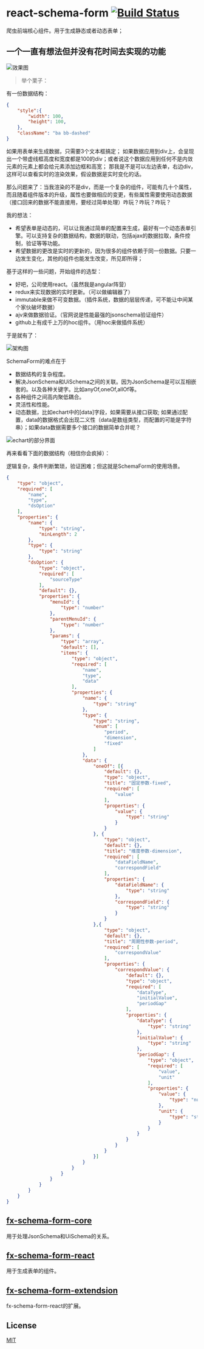 # react-schema-form [![Build Status](https://travis-ci.org/nick121212/fx-schema-form.svg?branch=master)](https://travis-ci.org/nick121212/fx-schema-form)

爬虫前端核心组件。用于生成静态或者动态表单；

## 一个一直有想法但并没有花时间去实现的功能

![效果图](./images/effect.png)

>举个栗子：

有一份数据结构：

```json
{
    "style":{
        "width": 100,
        "height": 100,
    },
    "className": "ba bb-dashed"
}
```

如果用表单来生成数据，只需要3个文本框搞定；
如果数据应用到div上，会呈现出一个带虚线框高度和宽度都是100的div；或者说这个数据应用到任何不是内敛元素的元素上都会给元素添加边框和高宽；
那我是不是可以左边表单，右边div，这样可以查看实时的渲染效果，假设数据是实时变化的话。

那么问题来了：当我渲染的不是div，而是一个复杂的组件，可能有几十个属性，而且随着组件版本的升级，属性也要做相应的变更，有些属性需要使用动态数据（接口回来的数据不能直接用，要经过简单处理）咋玩？咋玩？咋玩？

我的想法：

- 希望表单是动态的，可以让我通过简单的配置来生成，最好有一个动态表单引擎。可以支持复杂的数据结构，数据的联动，包括ajax的数据拉取，条件控制，验证等等功能。
- 希望数据的更改是实时的更新的，因为很多的组件依赖于同一份数据。只要一边发生变化，其他的组件也能发生改变，所见即所得；

基于这样的一些问题，开始组件的选型：

- 好吧，公司使用react。（虽然我是angular阵营）
- redux来实现数据的实时更新。（可以做编辑器了）
- immutable来做不可变数据。（插件系统，数据的层层传递，可不能让中间某个家伙破坏数据）
- ajv来做数据验证。（官网说是性能最强的jsonschema验证组件）
- github上有成千上万的hoc组件。（用hoc来做插件系统）

于是就有了：

![架构图](./images/constructor.png)

SchemaForm的难点在于

- 数据结构的复杂程度。
- 解决JsonSchema和UiSchema之间的关联。因为JsonSchema是可以互相嵌套的。以及各种关键字。比如anyOf,oneOf,allOf等。
- 各种组件之间高内聚低耦合。
- 灵活性和性能。
- 动态数据，比如echart中的[data]字段，如果需要从接口获取; 如果通过配置，data的数据格式会出现二义性（data是数组类型，而配置的可能是字符串）；如果data数据需要多个接口的数据简单合并呢？

![echart的部分界面](./images/timeline.png)

再来看看下面的数据结构（相信你会疯掉）：

逻辑复杂，条件判断繁琐，验证困难；但这就是SchemaForm的使用场景。

```json
{
    "type": "object",
    "required": [
        "name",
        "type",
        "dsOption"
    ],
    "properties": {
        "name": {
            "type": "string",
            "minLength": 2
        },
        "type": {
            "type": "string"
        },
        "dsOption": {
            "type": "object",
            "required": [
                "sourceType"
            ],
            "default": {},
            "properties": {
                "menuId": {
                    "type": "number"
                },
                "parentMenuId": {
                    "type": "number"
                },
                "params": {
                    "type": "array",
                    "default": [],
                    "items": {
                        "type": "object",
                        "required": [
                            "name",
                            "type",
                            "data"
                        ],
                        "properties": {
                            "name": {
                                "type": "string"
                            },
                            "type": {
                                "type": "string",
                                "enum": [
                                    "period",
                                    "dimension",
                                    "fixed"
                                ]
                            },
                            "data": {
                                "oneOf": [{
                                    "default": {},
                                    "type": "object",
                                    "title": "固定参数-fixed",
                                    "required": [
                                        "value"
                                    ],
                                    "properties": {
                                        "value": {
                                            "type": "string"
                                        }
                                    }
                                }, {
                                    "type": "object",
                                    "default": {},
                                    "title": "维度参数-dimension",
                                    "required": [
                                        "dataFieldName",
                                        "correspondField"
                                    ],
                                    "properties": {
                                        "dataFieldName": {
                                            "type": "string"
                                        },
                                        "correspondField": {
                                            "type": "string"
                                        }
                                    }
                                },{
                                    "type": "object",
                                    "default": {},
                                    "title": "周期性参数-period",
                                    "required": [
                                        "correspondValue"
                                    ],
                                    "properties": {
                                        "correspondValue": {
                                            "default": {},
                                            "type": "object",
                                            "required": [
                                                "dataType",
                                                "initialValue",
                                                "periodGap"
                                            ],
                                            "properties": {
                                                "dataType": {
                                                    "type": "string"
                                                },
                                                "initialValue": {
                                                    "type": "string"
                                                },
                                                "periodGap": {
                                                    "type": "object",
                                                    "required": [
                                                        "value",
                                                        "unit"
                                                    ],
                                                    "properties": {
                                                        "value": {
                                                            "type": "number"
                                                        },
                                                        "unit": {
                                                            "type": "string"
                                                        }
                                                    }
                                                }
                                            }
                                        }
                                    }
                                }]
                            }
                        }
                    }
                }
            }
        }
    }
}
```

## [fx-schema-form-core](./packages/fx-schema-form-core/readme.md)

用于处理JsonSchema和UiSchema的关系。

## [fx-schema-form-react](./packages/fx-schema-form-react/readme.md)

用于生成表单的组件。

## [fx-schema-form-extendsion](./packages/fx-schema-form-extension/readme.md)

fx-schema-form-react的扩展。

## License

[MIT](LICENSE.md)
